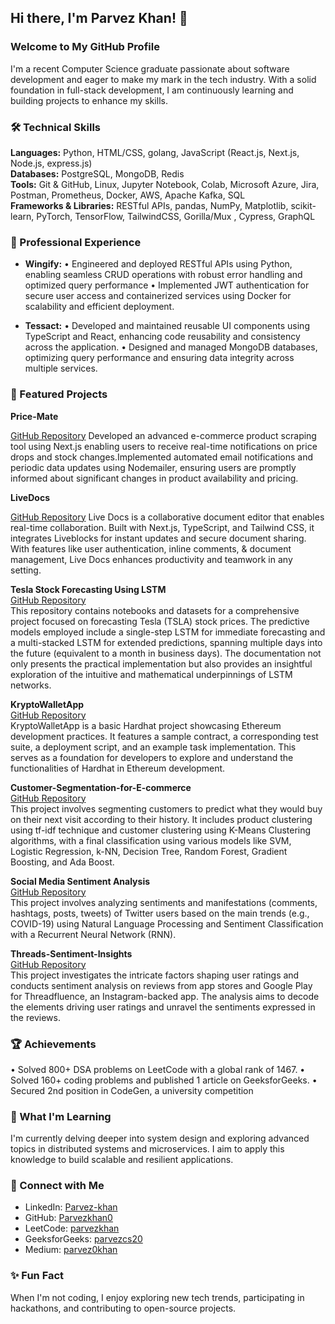 ## Hi there, I'm Parvez Khan! 👋 
### Welcome to My GitHub Profile      
                 
I'm a recent Computer Science graduate passionate about software development and eager to make my mark in the tech industry. With a solid foundation in full-stack development, I am continuously learning and building projects to enhance my skills.
  
### 🛠️ Technical Skills
**Languages:** Python, HTML/CSS, golang, JavaScript (React.js, Next.js, Node.js, express.js)  
**Databases:** PostgreSQL, MongoDB, Redis  
**Tools:** Git & GitHub, Linux, Jupyter Notebook, Colab, Microsoft Azure, Jira, Postman, Prometheus, Docker, AWS, Apache Kafka, SQL     
**Frameworks & Libraries:** RESTful APIs, pandas, NumPy, Matplotlib, scikit-learn, PyTorch, TensorFlow, TailwindCSS, Gorilla/Mux , Cypress, GraphQL

### 💼 Professional Experience
- **Wingify:**
• Engineered and deployed RESTful APIs using Python, enabling seamless CRUD operations with robust error handling and optimized query performance
• Implemented JWT authentication for secure user access and containerized services using Docker for scalability and efficient deployment.

- **Tessact:**
• Developed and maintained reusable UI components using TypeScript and React, enhancing code reusability and consistency across the application.
• Designed and managed MongoDB databases, optimizing query performance and ensuring data integrity across multiple services.

### 📂 Featured Projects

**Price-Mate**

[GitHub Repository](https://github.com/Parvezkhan0/Price-Mate.git)
Developed an advanced e-commerce product scraping tool using Next.js enabling users to receive
real-time notifications on price drops and stock changes.Implemented automated email notifications and periodic data updates using Nodemailer, ensuring
users are promptly informed about significant changes in product availability and pricing.

**LiveDocs**

[GitHub Repository](https://github.com/Parvezkhan0/LiveDocs.git)
Live Docs is a collaborative document editor that enables real-time collaboration. Built with Next.js, TypeScript, and Tailwind CSS, it integrates Liveblocks for instant updates and secure document sharing. With features like user authentication, inline comments, & document management, Live Docs enhances productivity and teamwork in any setting.

**Tesla Stock Forecasting Using LSTM**  
[GitHub Repository](https://github.com/Parvezkhan0/Tesla-Stock-Forecasting-Using-LTSM.git)  
This repository contains notebooks and datasets for a comprehensive project focused on forecasting Tesla (TSLA) stock prices. The predictive models employed include a single-step LSTM for immediate forecasting and a multi-stacked LSTM for extended predictions, spanning multiple days into the future (equivalent to a month in business days). The documentation not only presents the practical implementation but also provides an insightful exploration of the intuitive and mathematical underpinnings of LSTM networks.

**KryptoWalletApp**  
[GitHub Repository](https://github.com/Parvezkhan0/KryptoWalletApp.git)  
KryptoWalletApp is a basic Hardhat project showcasing Ethereum development practices. It features a sample contract, a corresponding test suite, a deployment script, and an example task implementation. This serves as a foundation for developers to explore and understand the functionalities of Hardhat in Ethereum development.

**Customer-Segmentation-for-E-commerce**  
[GitHub Repository](https://github.com/Parvezkhan0/Customer-Segmentation-for-E-commerce.git)  
This project involves segmenting customers to predict what they would buy on their next visit according to their history. It includes product clustering using tf-idf technique and customer clustering using K-Means Clustering algorithms, with a final classification using various models like SVM, Logistic Regression, k-NN, Decision Tree, Random Forest, Gradient Boosting, and Ada Boost.

**Social Media Sentiment Analysis**  
[GitHub Repository](https://github.com/Parvezkhan0/Sentiment-Analysis-on-Social-Media-Data.git)  
This project involves analyzing sentiments and manifestations (comments, hashtags, posts, tweets) of Twitter users based on the main trends (e.g., COVID-19) using Natural Language Processing and Sentiment Classification with a Recurrent Neural Network (RNN).

**Threads-Sentiment-Insights**  
[GitHub Repository](https://github.com/Parvezkhan0/Threads-Sentiment-Insights.git)  
This project investigates the intricate factors shaping user ratings and conducts sentiment analysis on reviews from app stores and Google Play for Threadfluence, an Instagram-backed app. The analysis aims to decode the elements driving user ratings and unravel the sentiments expressed in the reviews.

### 🏆 Achievements

 • Solved 800+ DSA problems on LeetCode with a global rank of 1467.
 • Solved 160+ coding problems and published 1 article on GeeksforGeeks.
 • Secured 2nd position in CodeGen, a university competition
 
### 🌱 What I'm Learning
I'm currently delving deeper into system design and exploring advanced topics in distributed systems and microservices. I aim to apply this knowledge to build scalable and resilient applications.

### 🔗 Connect with Me
- LinkedIn: [Parvez-khan](https://www.linkedin.com/in/parvez-khan/)
- GitHub: [Parvezkhan0](https://github.com/Parvezkhan0)
- LeetCode: [parvezkhan](https://leetcode.com/parvezkhan)
- GeeksforGeeks: [parvezcs20](https://auth.geeksforgeeks.org/user/parvezcs20)
- Medium: [parvez0khan](https://medium.com/@parvez0khan)

### ✨ Fun Fact
When I'm not coding, I enjoy exploring new tech trends, participating in hackathons, and contributing to open-source projects.



